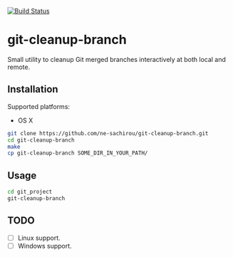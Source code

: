 [![Build Status](https://travis-ci.org/ne-sachirou/git-cleanup-branch.svg?branch=master)](https://travis-ci.org/ne-sachirou/git-cleanup-branch)

git-cleanup-branch
==
Small utility to cleanup Git merged branches interactively at both local and remote.

Installation
--
Supported platforms:

- OS X

```sh
git clone https://github.com/ne-sachirou/git-cleanup-branch.git
cd git-cleanup-branch
make
cp git-cleanup-branch SOME_DIR_IN_YOUR_PATH/
```

Usage
--
```sh
cd git_project
git-cleanup-branch
```

TODO
--
- [ ] Linux support.
- [ ] Windows support.
